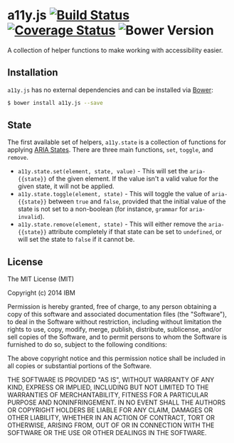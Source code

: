 # a11y.js [![Build Status](https://travis-ci.org/IBM-Watson/a11y.js.svg)](https://travis-ci.org/IBM-Watson/a11y.js) [![Coverage Status](https://img.shields.io/coveralls/IBM-Watson/a11y.js.svg)](https://coveralls.io/r/IBM-Watson/a11y.js) ![Bower Version](https://badge.fury.io/bo/a11y.js.svg)

A collection of helper functions to make working with accessibility easier.

## Installation

`a11y.js` has no external dependencies and can be installed via [Bower](http://bower.io/):

```bash
$ bower install a11y.js --save
```

## State

The first available set of helpers, `a11y.state` is a collection of functions for applying [ARIA States](http://www.w3.org/TR/wai-aria/states_and_properties). There are three main functions, `set`, `toggle`, and `remove`.

* `a11y.state.set(element, state, value)` - This will set the `aria-{{state}}` of the given element. If the value isn't a valid value for the given state, it will not be applied.
* `a11y.state.toggle(element, state)` - This will toggle the value of `aria-{{state}}` between `true` and `false`, provided that the initial value of the state is not set to a non-boolean (for instance, `grammar` for `aria-invalid`).
* `a11y.state.remove(element, state)` - This will either remove the `aria-{{state}}` attribute completely if that state can be set to `undefined`, or will set the state to `false` if it cannot be.

## License

The MIT License (MIT)

Copyright (c) 2014 IBM

Permission is hereby granted, free of charge, to any person obtaining a copy
of this software and associated documentation files (the "Software"), to deal
in the Software without restriction, including without limitation the rights
to use, copy, modify, merge, publish, distribute, sublicense, and/or sell
copies of the Software, and to permit persons to whom the Software is
furnished to do so, subject to the following conditions:

The above copyright notice and this permission notice shall be included in
all copies or substantial portions of the Software.

THE SOFTWARE IS PROVIDED "AS IS", WITHOUT WARRANTY OF ANY KIND, EXPRESS OR
IMPLIED, INCLUDING BUT NOT LIMITED TO THE WARRANTIES OF MERCHANTABILITY,
FITNESS FOR A PARTICULAR PURPOSE AND NONINFRINGEMENT. IN NO EVENT SHALL THE
AUTHORS OR COPYRIGHT HOLDERS BE LIABLE FOR ANY CLAIM, DAMAGES OR OTHER
LIABILITY, WHETHER IN AN ACTION OF CONTRACT, TORT OR OTHERWISE, ARISING FROM,
OUT OF OR IN CONNECTION WITH THE SOFTWARE OR THE USE OR OTHER DEALINGS IN
THE SOFTWARE.
